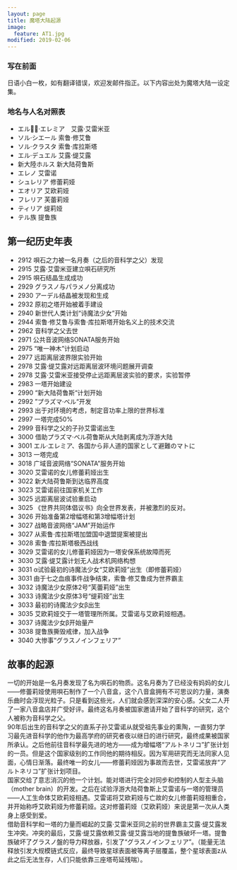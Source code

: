 ```yaml
---
layout: page
title: 魔塔大陆起源
image:
  feature: AT1.jpg
modified: 2019-02-06
---
```


### 写在前面
日语小白一枚，如有翻译错误，欢迎发邮件指正。以下内容出处为魔塔大陆一设定集。
### 地名与人名对照表
- エル·エレミア　艾露·艾雷米亚
- ソル·シエール   索鲁·修艾鲁
- ソル·クラスタ   索鲁·库拉斯塔
- エル·デュエル  艾露·缇艾露
- 新大陸ホルス  新大陆荷鲁斯
- エレノ  艾雷诺
- シュレリア  修蕾莉娅
- エオリア  艾欧莉娅
- フレリア  芙蕾莉娅
- ティリア  缇莉娅
- テル族 提鲁族

## 第一纪历史年表
- 2912 唄石之力被一名月奏（之后的音科学之父）发现
- 2915 艾露·艾雷米亚建立唄石研究所
- 2915 唄石结晶生成成功
- 2929 グラスノ与パラメノ分离成功
- 2930 アーデル结晶被发现和生成
- 2932 原初之塔开始被着手建设
- 2940 新世代人类计划“诗魔法少女”开始
- 2944 索鲁·修艾鲁与索鲁·库拉斯塔开始名义上的技术交流
- 2962 音科学之父去世
- 2971 公共音波网络SONATA服务开始
- 2975 “唯一神木”计划启动
- 2977 远距离层波界限实验开始
- 2978 艾露·缇艾露对远距离层波环境问题展开调查
- 2978 艾露·艾雷米亚接受停止远距离层波实验的要求，实验暂停
- 2983 一塔开始建设
- 2990 “新大陆荷鲁斯“计划开始
- 2992 ”プラズマ·ベル“开发
- 2993 出于对环境的考虑，制定音功率上限的世界标准
- 2997 一塔完成50%
- 2999 音科学之父的子孙艾雷诺出生
- 3000 借助プラズマ·ベル荷鲁斯从大陆剥离成为浮游大陆
- 3001 エル·エレミア、各国から非人道的国家として避難のマトに
- 3013 一塔完成
- 3018 广域音波网络“SONATA”服务开始
- 3020 艾雷诺的女儿修蕾莉娅出生
- 3022 新大陆荷鲁斯到达临界高度
- 3023 艾雷诺前往国家机关工作
- 3025 远距离层波试验重启动
- 3025 《世界共同体倡议书》向全世界发表，并被激烈的反对。
- 3026 开始准备第2增幅塔和第3增幅塔计划
- 3027 战略音波网络“JAM”开始运作
- 3027 从索鲁·库拉斯塔加盟国中退盟提案被提出
- 3028 索鲁·库拉斯塔极西战线
- 3029 艾雷诺的女儿修蕾莉娅因为一塔安保系统故障而死
- 3030 艾露·缇艾露计划无人战术机网络构想
- 3031 α试验最初的诗魔法少女“艾欧莉娅”出生（即修蕾莉娅）
- 3031 由于七之血痕事件战争结束，索鲁·修艾鲁成为世界霸主
- 3032 诗魔法少女原体2号“芙蕾莉娅”出生
- 3033 诗魔法少女原体3号“缇莉娅”出生
- 3033 最初的诗魔法少女β出生
- 3035 艾欧莉娅交于一塔管理所所属。艾雷诺与艾欧莉娅相遇。
- 3037 诗魔法少女β开始量产
- 3038 提鲁族撕毁戒律，加入战争
- 3040 大惨事“グラスノインフェリア“

## 故事的起源
一切的开始是一名月奏发现了名为唄石的物质。这名月奏为了已经没有妈妈的女儿——修蕾莉娅使用唄石制作了一个八音盒，这个八音盒拥有不可思议的力量，演奏乐曲时会浮现光粒子。只是看到这些光，人们就会感到深深的安心感。父女二人开了一家八音盒店并广受好评。最终这名月奏被国家邀请开始了音科学的研究，这个人被称为音科学之父。
</br>
90年后出生的音科学之父的直系子孙艾雷诺从就受祖先事业的熏陶，一直努力学习最先进音科学的他作为最高学府的研究者夜以继日的进行研究，最终成果被国家所承认。之后他前往音科学最先进的地方——成为增幅塔“アルトネリコ”扩张计划的一员。但是这个国家级别的工作同他的期待相反。因为军用研究而无法同家人见面，心情日渐落。最终唯一的女儿——修蕾莉娅因为事故而去世，艾雷诺放弃“アルトネリコ”扩张计划项目。
</br>
国家交给了意志消沉的他一个计划。能对塔进行完全对同步和控制的人型主头脑（mother brain）的开发。之后在试验浮游大陆荷鲁斯上艾雷诺与一塔的管理员——人工生命体艾欧莉娅相遇。艾雷诺将艾欧莉娅与亡故的女儿修蕾莉娅相重合，并开始称呼艾欧莉娅为修蕾莉娅。这对修蕾莉娅（艾欧莉娅）来说是第一次从人类身上感受到爱。
</br>
借助音科学和一塔的力量而崛起的艾露·艾雷米亚同之前的世界霸主艾露·缇艾露发生冲突。冲突的最后，艾露·缇艾露依赖艾露·缇艾露当地的提鲁族破坏一塔。提鲁族破坏了グラスノ盤的导力释放器，引发了“グラスノインフェリア”。（能量无法释放引发大规模链式反应，最终导致星球表面被等离子层覆盖，整个星球表面z从此之后无法生存，人们只能依靠三座塔苟延残喘）。
</br>
